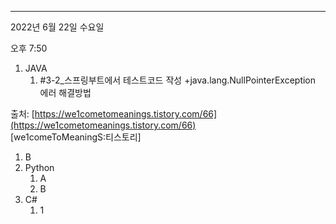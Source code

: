 ---

2022년 6월 22일 수요일

오후 7:50

1. JAVA
    1. \#3-2_스프링부트에서 테스트코드 작성 +java.lang.NullPointerException 에러 해결방법

출처: [https://we1cometomeanings.tistory.com/66](https://we1cometomeanings.tistory.com/66)  
[we1comeToMeaningS:티스토리]

1. B
2. Python
    1. A
    2. B
3. C#
    1. 1